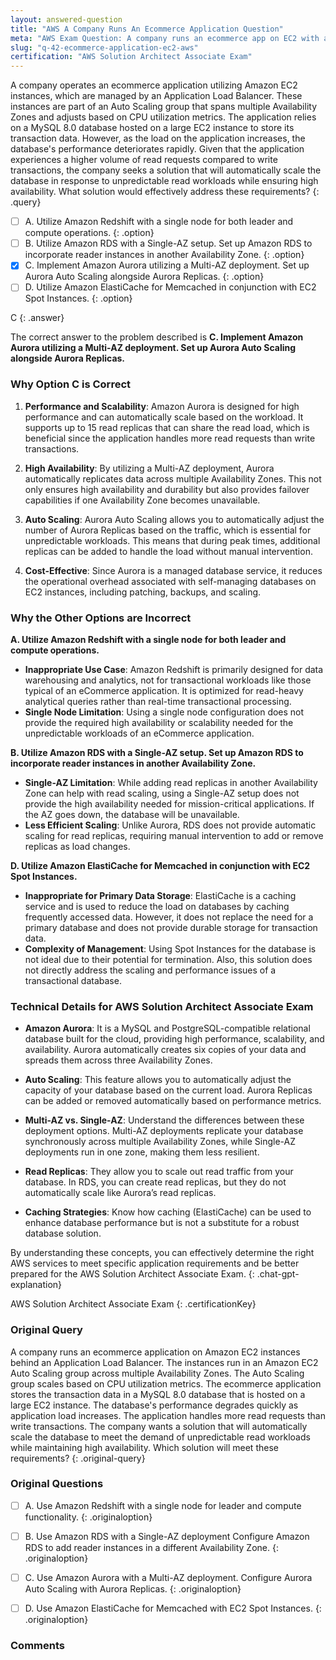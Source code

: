 ```yaml
---
layout: answered-question
title: "AWS A Company Runs An Ecommerce Application Question"
meta: "AWS Exam Question: A company runs an ecommerce app on EC2 with an ALB and Auto Scaling. It needs a scalable, high-availability solution for MySQL. Answer: RDS."
slug: "q-42-ecommerce-application-ec2-aws"
certification: "AWS Solution Architect Associate Exam"
---
```



 A company operates an ecommerce application utilizing Amazon EC2 instances, which are managed by an Application Load Balancer. These instances are part of an Auto Scaling group that spans multiple Availability Zones and adjusts based on CPU utilization metrics. The application relies on a MySQL 8.0 database hosted on a large EC2 instance to store its transaction data. However, as the load on the application increases, the database's performance deteriorates rapidly. Given that the application experiences a higher volume of read requests compared to write transactions, the company seeks a solution that will automatically scale the database in response to unpredictable read workloads while ensuring high availability. What solution would effectively address these requirements?
{: .query}

- [ ] A. Utilize Amazon Redshift with a single node for both leader and compute operations.
{: .option}
- [ ] B. Utilize Amazon RDS with a Single-AZ setup. Set up Amazon RDS to incorporate reader instances in another Availability Zone.
{: .option}
- [x] C. Implement Amazon Aurora utilizing a Multi-AZ deployment. Set up Aurora Auto Scaling alongside Aurora Replicas.
{: .option}
- [ ] D. Utilize Amazon ElastiCache for Memcached in conjunction with EC2 Spot Instances.
{: .option}

C
{: .answer}

The correct answer to the problem described is **C. Implement Amazon Aurora utilizing a Multi-AZ deployment. Set up Aurora Auto Scaling alongside Aurora Replicas.**

### Why Option C is Correct

1. **Performance and Scalability**: Amazon Aurora is designed for high performance and can automatically scale based on the workload. It supports up to 15 read replicas that can share the read load, which is beneficial since the application handles more read requests than write transactions.

2. **High Availability**: By utilizing a Multi-AZ deployment, Aurora automatically replicates data across multiple Availability Zones. This not only ensures high availability and durability but also provides failover capabilities if one Availability Zone becomes unavailable.

3. **Auto Scaling**: Aurora Auto Scaling allows you to automatically adjust the number of Aurora Replicas based on the traffic, which is essential for unpredictable workloads. This means that during peak times, additional replicas can be added to handle the load without manual intervention.

4. **Cost-Effective**: Since Aurora is a managed database service, it reduces the operational overhead associated with self-managing databases on EC2 instances, including patching, backups, and scaling.

### Why the Other Options are Incorrect

**A. Utilize Amazon Redshift with a single node for both leader and compute operations.**
- **Inappropriate Use Case**: Amazon Redshift is primarily designed for data warehousing and analytics, not for transactional workloads like those typical of an eCommerce application. It is optimized for read-heavy analytical queries rather than real-time transactional processing.
- **Single Node Limitation**: Using a single node configuration does not provide the required high availability or scalability needed for the unpredictable workloads of an eCommerce application.

**B. Utilize Amazon RDS with a Single-AZ setup. Set up Amazon RDS to incorporate reader instances in another Availability Zone.**
- **Single-AZ Limitation**: While adding read replicas in another Availability Zone can help with read scaling, using a Single-AZ setup does not provide the high availability needed for mission-critical applications. If the AZ goes down, the database will be unavailable.
- **Less Efficient Scaling**: Unlike Aurora, RDS does not provide automatic scaling for read replicas, requiring manual intervention to add or remove replicas as load changes.

**D. Utilize Amazon ElastiCache for Memcached in conjunction with EC2 Spot Instances.**
- **Inappropriate for Primary Data Storage**: ElastiCache is a caching service and is used to reduce the load on databases by caching frequently accessed data. However, it does not replace the need for a primary database and does not provide durable storage for transaction data.
- **Complexity of Management**: Using Spot Instances for the database is not ideal due to their potential for termination. Also, this solution does not directly address the scaling and performance issues of a transactional database.

### Technical Details for AWS Solution Architect Associate Exam

- **Amazon Aurora**: It is a MySQL and PostgreSQL-compatible relational database built for the cloud, providing high performance, scalability, and availability. Aurora automatically creates six copies of your data and spreads them across three Availability Zones.
  
- **Auto Scaling**: This feature allows you to automatically adjust the capacity of your database based on the current load. Aurora Replicas can be added or removed automatically based on performance metrics.

- **Multi-AZ vs. Single-AZ**: Understand the differences between these deployment options. Multi-AZ deployments replicate your database synchronously across multiple Availability Zones, while Single-AZ deployments run in one zone, making them less resilient.

- **Read Replicas**: They allow you to scale out read traffic from your database. In RDS, you can create read replicas, but they do not automatically scale like Aurora’s read replicas.

- **Caching Strategies**: Know how caching (ElastiCache) can be used to enhance database performance but is not a substitute for a robust database solution.

By understanding these concepts, you can effectively determine the right AWS services to meet specific application requirements and be better prepared for the AWS Solution Architect Associate Exam.
{: .chat-gpt-explanation}

AWS Solution Architect Associate Exam
{: .certificationKey}

### Original Query

A company runs an ecommerce application on Amazon EC2 instances behind an Application Load Balancer. The instances run in an Amazon EC2 Auto Scaling group across multiple Availability Zones. The Auto Scaling group scales based on CPU utilization metrics. The ecommerce application stores the transaction data in a MySQL 8.0 database that is hosted on a large EC2 instance.
The database's performance degrades quickly as application load increases. The application handles more read requests than write transactions. The company wants a solution that will automatically scale the database to meet the demand of unpredictable read workloads while maintaining high availability.
Which solution will meet these requirements?
{: .original-query}

### Original Questions

- [ ] A. Use Amazon Redshift with a single node for leader and compute functionality.
{: .originaloption}
- [ ] B. Use Amazon RDS with a Single-AZ deployment Configure Amazon RDS to add reader instances in a different Availability Zone.
{: .originaloption}
- [ ] C. Use Amazon Aurora with a Multi-AZ deployment. Configure Aurora Auto Scaling with Aurora Replicas.
{: .originaloption}
- [ ] D. Use Amazon ElastiCache for Memcached with EC2 Spot Instances.
{: .originaloption}


### Comments

